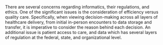 There are several concerns regarding informatics, their regulations, and ethics. One of the significant issues is the consideration of efficiency versus quality care. Specifically, when viewing decision-making across all layers of healthcare delivery, from initial in-person encounters to data storage and transfer, it is imperative to consider the reason behind each decision. An additional issue is patient access to care, and data which has several layers of regulation at the federal, state, and organizational level.